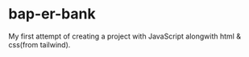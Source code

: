 # bap-er-bank

My first attempt of creating a project with JavaScript alongwith html & css(from tailwind).
